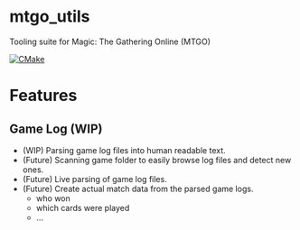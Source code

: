 # mtgo_utils
Tooling suite for Magic: The Gathering Online (MTGO)

[![CMake](https://github.com/BigPeet/mtgo_utils/actions/workflows/cmake.yml/badge.svg)](https://github.com/BigPeet/mtgo_utils/actions/workflows/cmake.yml)

# Features

## Game Log (WIP)

* (WIP) Parsing game log files into human readable text.
* (Future) Scanning game folder to easily browse log files and detect new ones.
* (Future) Live parsing of game log files.
* (Future) Create actual match data from the parsed game logs.
    * who won
    * which cards were played
    * ...
